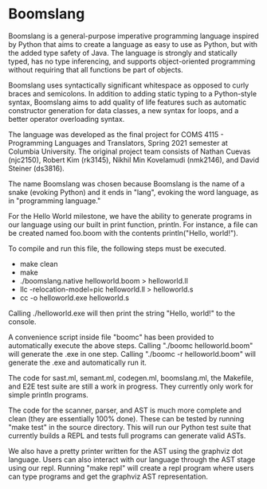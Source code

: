# Boomslang
Boomslang is a general-purpose imperative programming language inspired by Python that aims to create a language as easy to use as Python, but with the added type safety of Java. The language is strongly and statically typed, has no type inferencing, and supports object-oriented programming without requiring that all functions be part of objects.

Boomslang uses syntactically significant whitespace as opposed to curly braces and semicolons. In addition to adding static typing to a Python-style syntax, Boomslang aims to add quality of life features such as automatic constructor generation for data classes, a new syntax for loops, and a better operator overloading syntax.

The language was developed as the final project for COMS 4115 - Programming Languages and Translators, Spring 2021 semester at Columbia University. The original project team consists of Nathan Cuevas (njc2150), Robert Kim (rk3145), Nikhil Min Kovelamudi (nmk2146), and David Steiner (ds3816).

The name Boomslang was chosen because Boomslang is the name of a snake (evoking Python) and it ends in "lang", evoking the word language, as in "programming language."

For the Hello World milestone, we have the ability to generate programs in our language using our built in print function, println. For instance, a file can be created named foo.boom with the contents println("Hello, world!").

To compile and run this file, the following steps must be executed.
* make clean
* make
* ./boomslang.native helloworld.boom > helloworld.ll
* llc -relocation-model=pic helloworld.ll > helloworld.s
* cc -o helloworld.exe helloworld.s

Calling ./helloworld.exe will then print the string "Hello, world!" to the console.

A convenience script inside file "boomc" has been provided to automatically execute the above steps. Calling "./boomc helloworld.boom" will generate the .exe in one step. Calling "./boomc -r helloworld.boom" will generate the .exe and automatically run it.

The code for sast.ml, semant.ml, codegen.ml, boomslang.ml, the Makefile, and E2E test suite are still a work in progress. They currently only work for simple println programs.

The code for the scanner, parser, and AST is much more complete and clean (they are essentially 100% done). These can be tested by running "make test" in the source directory. This will run our Python test suite that currently builds a REPL and tests full programs can generate valid ASTs.

We also have a pretty printer written for the AST using the graphviz dot language. Users can also interact with our language through the AST stage using our repl. Running "make repl" will create a repl program where users can type programs and get the graphviz AST representation.
